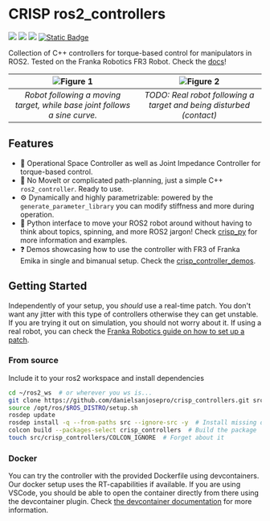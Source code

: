 # CRISP ros2_controllers
<a href="https://github.com/danielsanjosepro/crisp_controllers/actions/workflows/humble_ros2_ci.yml"><img src="https://github.com/danielsanjosepro/crisp_controllers/actions/workflows/humble_ros2_ci.yml/badge.svg"/></a>
<a href="https://github.com/danielsanjosepro/crisp_controllers/actions/workflows/jazzy_ros2_ci.yml"><img src="https://github.com/danielsanjosepro/crisp_controllers/actions/workflows/jazzy_ros2_ci.yml/badge.svg"/></a>
<a href="https://github.com/danielsanjosepro/crisp_controllers/actions/workflows/rolling_ros2_ci.yml"><img src="https://github.com/danielsanjosepro/crisp_controllers/actions/workflows/rolling_ros2_ci.yml/badge.svg"/></a>
<a href="https://danielsanjosepro.github.io/crisp_controllers/"><img alt="Static Badge" src="https://img.shields.io/badge/docs-passing-blue?style=flat&link=https%3A%2F%2Fdanielsanjosepro.github.io%2Fcrisp_controllers%2F"></a>

Collection of C++ controllers for torque-based control for manipulators in ROS2. Tested on the Franka Robotics FR3 Robot.
Check the [docs](https://danielsanjosepro.github.io/crisp_controllers/)!

| ![Figure 1](https://github.com/user-attachments/assets/5b12bd87-7880-4125-89ba-c3a682a938ff) | ![Figure 2](https://github.com/user-attachments/assets/5b12bd87-7880-4125-89ba-c3a682a938ff) |
|:--:|:--:|
| *Robot following a moving target, while base joint follows a sine curve.* | *TODO: Real robot following a target and being disturbed (contact)* |


## Features

- 🤖 Operational Space Controller as well as Joint Impedance Controller for torque-based control.  
- 🚫 No MoveIt or complicated path-planning, just a simple C++ `ros2_controller`. Ready to use.  
- ⚙️ Dynamically and highly parametrizable: powered by the `generate_parameter_library` you can modify stiffness and more during operation.  
- 🐍 Python interface to move your ROS2 robot around without having to think about topics, spinning, and more ROS2 jargon! Check [crisp_py](https://github.com/danielsanjosepro/crisp_py) for more information and examples.
- ❓ Demos showcasing how to use the controller with FR3 of Franka Emika in single and bimanual setup. Check the [crisp_controller_demos](https://github.com/danielsanjosepro/crisp_controllers_demos).

## Getting Started

Independently of your setup, you *should* use a real-time patch. You don't want any jitter with this type of controllers otherwise they can get unstable.
If you are trying it out on simulation, you should not worry about it. If using a real robot, you can check the [Franka Robotics guide on how to set up a patch](https://frankaemika.github.io/docs/installation_linux.html#setting-up-the-real-time-kernel). 

### From source

Include it to your ros2 workspace and install dependencies
```bash
cd ~/ros2_ws  # or wherever you ws is...
git clone https://github.com/danielsanjosepro/crisp_controllers.git src/crisp_controllers
source /opt/ros/$ROS_DISTRO/setup.sh
rosdep update
rosdep install -q --from-paths src --ignore-src -y  # Install missing dependencies
colcon build --packages-select crisp_controllers  # Build the package
touch src/crisp_controllers/COLCON_IGNORE  # Forget about it
```

### Docker
You can try the controller with the provided Dockerfile using devcontainers. Our docker setup uses the RT-capabilities if available. If you are using VSCode, you should be able
to open the container directly from there using the devcontainer plugin. Check [the devcontainer documentation](https://code.visualstudio.com/docs/devcontainers/containers) for more information.
